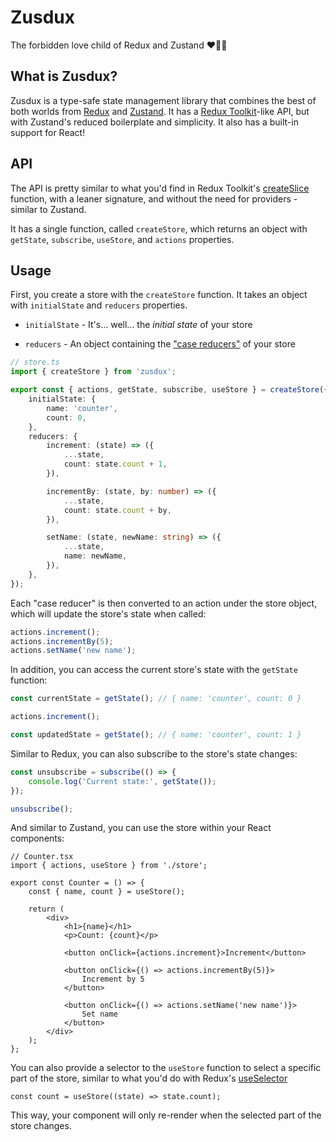 # Zusdux

The forbidden love child of Redux and Zustand ❤️‍🔥👶

## What is Zusdux?

Zusdux is a type-safe state management library that combines the best of both worlds from [Redux](https://redux.js.org/) and [Zustand](https://zustand-demo.pmnd.rs/).
It has a [Redux Toolkit](https://redux-toolkit.js.org/)-like API, but with Zustand's reduced boilerplate and simplicity. It also has a built-in support for React!

## API

The API is pretty similar to what you'd find in Redux Toolkit's [createSlice](https://redux-toolkit.js.org/api/createSlice) function, with a leaner signature, and without the need for providers - similar to Zustand.

It has a single function, called `createStore`, which returns an object with `getState`, `subscribe`, `useStore`, and `actions` properties.

## Usage

First, you create a store with the `createStore` function. It takes an object with `initialState` and `reducers` properties.

-   `initialState` - It's... well... the _initial state_ of your store

-   `reducers` - An object containing the ["case reducers"](https://redux-toolkit.js.org/api/createSlice#reducers) of your store

```ts
// store.ts
import { createStore } from 'zusdux';

export const { actions, getState, subscribe, useStore } = createStore({
	initialState: {
		name: 'counter',
		count: 0,
	},
	reducers: {
		increment: (state) => ({
			...state,
			count: state.count + 1,
		}),

		incrementBy: (state, by: number) => ({
			...state,
			count: state.count + by,
		}),

		setName: (state, newName: string) => ({
			...state,
			name: newName,
		}),
	},
});
```

Each "case reducer" is then converted to an action under the store object, which will update the store's state when called:

```ts
actions.increment();
actions.incrementBy(5);
actions.setName('new name');
```

In addition, you can access the current store's state with the `getState` function:

```ts
const currentState = getState(); // { name: 'counter', count: 0 }

actions.increment();

const updatedState = getState(); // { name: 'counter', count: 1 }
```

Similar to Redux, you can also subscribe to the store's state changes:

```ts
const unsubscribe = subscribe(() => {
	console.log('Current state:', getState());
});

unsubscribe();
```

And similar to Zustand, you can use the store within your React components:

```tsx
// Counter.tsx
import { actions, useStore } from './store';

export const Counter = () => {
	const { name, count } = useStore();

	return (
		<div>
			<h1>{name}</h1>
			<p>Count: {count}</p>

			<button onClick={actions.increment}>Increment</button>

			<button onClick={() => actions.incrementBy(5)}>
				Increment by 5
			</button>

			<button onClick={() => actions.setName('new name')}>
				Set name
			</button>
		</div>
	);
};
```

You can also provide a selector to the `useStore` function to select a specific part of the store, similar to what you'd do with Redux's [useSelector](https://react-redux.js.org/api/hooks#useselector)

```tsx
const count = useStore((state) => state.count);
```

This way, your component will only re-render when the selected part of the store changes.
